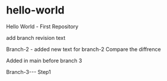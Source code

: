# hello-world
Hello World - First Repository

add branch revision text

Branch-2 - added new text for branch-2
Compare the diffrence 

Added in main before branch 3

Branch-3--- Step1
